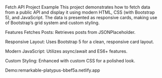 Fetch API Project Example
This project demonstrates how to fetch data from a public API and display it using modern HTML, CSS (with Bootstrap 5), and JavaScript. The data is presented as responsive cards, making use of Bootstrap’s grid system and custom styling.

Features
Fetches Posts: Retrieves posts from JSONPlaceholder.

Responsive Layout: Uses Bootstrap 5 for a clean, responsive card layout.

Modern JavaScript: Utilizes async/await and ES6+ features.

Custom Styling: Enhanced with custom CSS for a polished look.

Demo:remarkable-platypus-bbef5a.netlify.app

